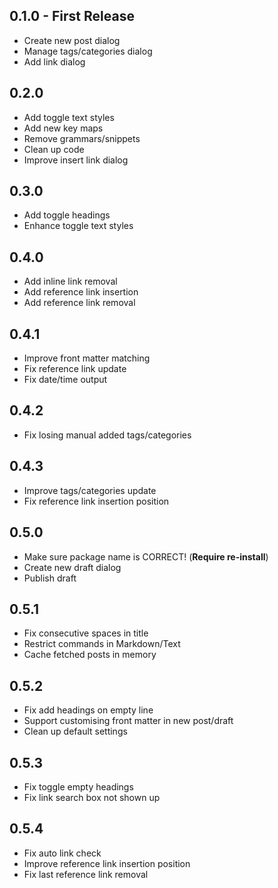 ## 0.1.0 - First Release

* Create new post dialog
* Manage tags/categories dialog
* Add link dialog

## 0.2.0

* Add toggle text styles
* Add new key maps
* Remove grammars/snippets
* Clean up code
* Improve insert link dialog

## 0.3.0

* Add toggle headings
* Enhance toggle text styles

## 0.4.0

* Add inline link removal
* Add reference link insertion
* Add reference link removal

## 0.4.1

* Improve front matter matching
* Fix reference link update
* Fix date/time output

## 0.4.2

* Fix losing manual added tags/categories

## 0.4.3

* Improve tags/categories update
* Fix reference link insertion position

## 0.5.0

* Make sure package name is CORRECT! (**Require re-install**)
* Create new draft dialog
* Publish draft

## 0.5.1

* Fix consecutive spaces in title
* Restrict commands in Markdown/Text
* Cache fetched posts in memory

## 0.5.2

* Fix add headings on empty line
* Support customising front matter in new post/draft
* Clean up default settings

## 0.5.3

* Fix toggle empty headings
* Fix link search box not shown up

## 0.5.4

* Fix auto link check
* Improve reference link insertion position
* Fix last reference link removal
